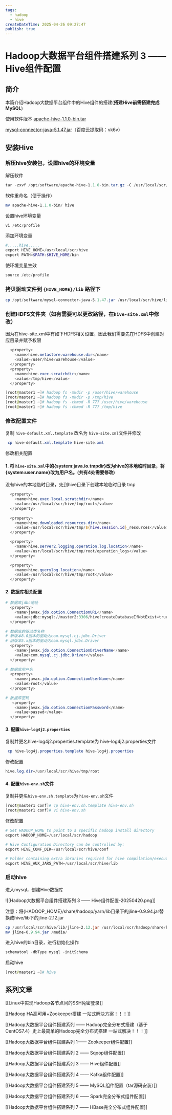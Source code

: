 ```yaml
---
tags:
  - hadoop
  - hive
createDateTime: 2025-04-26 09:27:47
publish: true
---
```


# Hadoop大数据平台组件搭建系列 3 —— Hive组件配置

## 简介

本篇介绍Hadoop大数据平台组件中的Hive组件的搭建(**搭建Hive前需搭建完成MySQL**)

使用软件版本
[apache-hive-1.1.0-bin.tar](http://archive.apache.org/dist/hive/hive-1.1.0/)

[mysql-connector-java-5.1.47.jar](https://pan.baidu.com/s/1CHBRZG401-ViWMxpcEI-bw)（百度云提取码：vk6v）

## 安装Hive

### 解压hive安装包，设置hive的环境变量

解压软件

```powershell
tar -zxvf /opt/software/apache-hive-1.1.0-bin.tar.gz -C /usr/local/scr/
```

软件重命名（便于操作）

```powershell
mv apache-hive-1.1.0-bin/ hive
```

设置hive环境变量

```powershell
vi /etc/profile
```

添加环境变量

```powershell
#.....hive.....
export HIVE_HOME=/usr/local/scr/hive
export PATH=$PATH:$HIVE_HOME/bin
```

使环境变量生效

```powershell
source /etc/profile
```

### 拷贝驱动文件到 `{HIVE_HOME}/lib` 路径下
 
```powershell
cp /opt/software/mysql-connector-java-5.1.47.jar /usr/local/scr/hive/lib/
```

### 创建HDFS文件夹（如有需要可以更改路径，在`hive-site.xml`中修改）

因为在hive-site.xml中有如下HDFS相关设置，因此我们需要先在HDFS中创建对应目录并赋予权限

```powershell
  <property>
    <name>hive.metastore.warehouse.dir</name>
    <value>/user/hive/warehouse</value>
  </property>
  <property>
    <name>hive.exec.scratchdir</name>
    <value>/tmp/hive</value>
  </property>
```

```powershell
[root@master1 ~]# hadoop fs -mkdir -p /user/hive/warehouse
[root@master1 ~]# hadoop fs -mkdir -p /tmp/hive
[root@master1 ~]# hadoop fs -chmod -R 777 /user/hive/warehouse
[root@master1 ~]# hadoop fs -chmod -R 777 /tmp/hive
```

### 修改配置文件
 
复制 `hive-default.xml.template` 改名为 `hive-site.xml`文件并修改

```powershell
 cp hive-default.xml.template hive-site.xml
```

修改相关配置

#### 1. 将 `hive-site.xml`中的{system:java.io.tmpdir}改为hive的本地临时目录，将{system:user.name}改为用户名。(共有4处需要修改)

没有hive的本地临时目录，先到hive目录下创建本地临时目录 tmp

```powershell
  <property>
    <name>hive.exec.local.scratchdir</name>
    <value>/usr/local/scr/hive/tmp/root</value>
  </property>
  
  <property>
    <name>hive.downloaded.resources.dir</name>
    <value>/usr/local/scr/hive/tmp/${hive.session.id}_resources</value>
  </property>

  <property>
    <name>hive.server2.logging.operation.log.location</name>
    <value>/usr/local/scr/hive/tmp/root/operation_logs</value>
  </property>

  <property>
    <name>hive.querylog.location</name>
    <value>/usr/local/scr/hive/tmp/root</value>
  </property>
```
 
#### 2. 数据库相关配置
 
```powershell
# 数据库jdbc地址
  <property>
    <name>javax.jdo.option.ConnectionURL</name>
    <value>jdbc:mysql://master2:3306/hive?createDatabaseIfNotExist=true&amp;characterEncoding=UTF-8&amp;useSSL=false</value>
  </property>
  
# 数据库的驱动类名称
# 新版本8.0版本的驱动为com.mysql.cj.jdbc.Driver
# 旧版本5.x版本的驱动为com.mysql.jdbc.Driver
  <property>
    <name>javax.jdo.option.ConnectionDriverName</name>
    <value>com.mysql.cj.jdbc.Driver</value>
  </property>
  
# 数据库用户名
  <property>
    <name>javax.jdo.option.ConnectionUserName</name>
    <value>root</value>
  </property>
 
# 数据库密码
   <property>
    <name>javax.jdo.option.ConnectionPassword</name>
    <value>passwd</value> 
  </property>

```

#### 3. 配置`hive-log4j2.properties`
 

复制并更名hive-log4j2.properties.template为 hive-log4j2.properties文件

```powershell
 cp hive-log4j.properties.template hive-log4j.properties
```

修改配置

```powershell
hive.log.dir=/usr/local/scr/hive/tmp/root
```

#### 4. 配置`hive-env.sh`文件
 

复制并更名`hive-env.sh.template`为 `hive-env.sh`文件

```powershell
[root@master1 conf]# cp hive-env.sh.template hive-env.sh
[root@master1 conf]# vi hive-env.sh
```

修改配置

```powershell
# Set HADOOP_HOME to point to a specific hadoop install directory
export HADOOP_HOME=/usr/local/scr/hadoop

# Hive Configuration Directory can be controlled by:
export HIVE_CONF_DIR=/usr/local/scr/hive/conf

# Folder containing extra ibraries required for hive compilation/execution can be controlled by:
export HIVE_AUX_JARS_PATH=/usr/local/scr/hive/lib
```

### 启动hive

进入mysql，创建Hive数据库

![[Hadoop大数据平台组件搭建系列 3 —— Hive组件配置-20250420.png]]

注意：将{HADOOP_HOME}/share/hadoop/yarn/lib目录下的jline-0.9.94.jar替换成hive/lib下的jline-2.12.jar

```powershell
cp /usr/local/scr/hive/lib/jline-2.12.jar /usr/local/scr/hadoop/share/hadoop/yarn/lib/
mv jline-0.9.94.jar /media/
```

进入hive的bin目录，进行初始化操作

```powershell
schematool -dbType mysql -initSchema
```

启动hive

```powershell
[root@master1 ~]# hive
```

## 系列文章

[[Linux中实现Hadoop各节点间的SSH免密登录]]

[[Hadoop HA高可用+Zookeeper搭建 一站式解決方案！！！]]

[[Hadoop大数据平台组件搭建系列 —— Hadoop完全分布式搭建（基于CentOS7.4）史上最简单的Hadoop完全分布式搭建 一站式解决！！！]]

[[Hadoop大数据平台组件搭建系列 1—— Zookeeper组件配置]]

[[Hadoop大数据平台组件搭建系列 2 —— Sqoop组件配置]]

[[Hadoop大数据平台组件搭建系列 3 —— Hive组件配置]]

[[Hadoop大数据平台组件搭建系列 4 —— Kafka组件配置]]

[[Hadoop大数据平台组件搭建系列 5 —— MySQL组件配置（tar源码安装）]]

[[Hadoop大数据平台组件搭建系列 6 —— Spark完全分布式组件配置]]

[[Hadoop大数据平台组件搭建系列 7 —— HBase完全分布式组件配置]]


